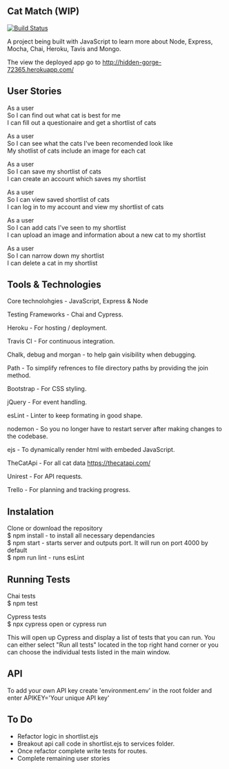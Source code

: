 ## Cat Match (WIP)

[![Build Status](https://travis-ci.org/jgeorgex/Cat-Match.svg?branch=master)](https://travis-ci.org/jgeorgex/Cat-Match)

A project being built with JavaScript to learn more about Node, Express, Mocha, Chai, Heroku, Tavis and Mongo.

The view the deployed app go to http://hidden-gorge-72365.herokuapp.com/

## User Stories

As a user <br>
So I can find out what cat is best for me <br>
I can fill out a questionaire and get a shortlist of cats <br>

As a user <br>
So I can see what the cats I've been recomended look like <br>
My shotlist of cats include an image for each cat <br>

As a user <br>
So I can save my shortlist of cats <br>
I can create an account which saves my shortlist <br>

As a user <br>
So I can view saved shortlist of cats <br>
I can log in to my account and view my shortlist of cats <br>

As a user <br>
So I can add cats I've seen to my shortlist <br>
I can upload an image and information about a new cat to my shortlist <br>

As a user <br>
So I can narrow down my shortlist <br>
I can delete a cat in my shortlist <br>

## Tools & Technologies

Core technolohgies - JavaScript, Express & Node

Testing Frameworks - Chai and Cypress.

Heroku - For hosting / deployment.

Travis CI - For continuous integration.

Chalk, debug and morgan - to help gain visibility when debugging.

Path - To simplify refrences to file directory paths by providing the join method.

Bootstrap - For CSS styling.

jQuery - For event handling.

esLint - Linter to keep formating in good shape.

nodemon - So you no longer have to restart server after making changes to the codebase.

ejs - To dynamically render html with embeded JavaScript.

TheCatApi - For all cat data https://thecatapi.com/

Unirest - For API requests.

Trello - For planning and tracking progress.

## Instalation

Clone or download the repository <br>
$ npm install - to install all necessary dependancies <br>
$ npm start - starts server and outputs port. It will run on port 4000 by default <br>
\$ npm run lint - runs esLint <br>

## Running Tests

Chai tests<br>
\$ npm test

Cypress tests<br>
\$ npx cypress open
or cypress run

This will open up Cypress and display a list of tests that you can run. You can either select "Run all tests" located in the top right hand corner or you can choose the individual tests listed in the main window.

## API

To add your own API key create 'environment.env' in the root folder and enter APIKEY='Your unique API key'

## To Do

- Refactor logic in shortlist.ejs
- Breakout api call code in shortlist.ejs to services folder.
- Once refactor complete write tests for routes.
- Complete remaining user stories
